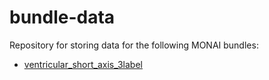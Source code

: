 # bundle-data
Repository for storing data for the following MONAI bundles:

* [ventricular_short_axis_3label](https://github.com/Project-MONAI/model-zoo/tree/dev/models/ventricular_short_axis_3label)

